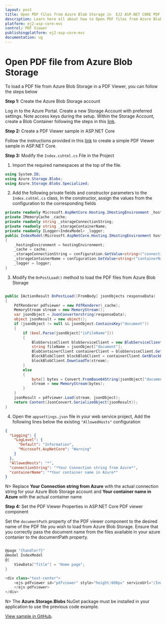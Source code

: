 ```yaml
---
layout: post
title: Open PDF files from Azure Blob Storage in  EJ2 ASP.NET CORE PDF Viewer | Syncfusion
description: Learn here all about how to Open PDF files from Azure Blob Storage in ASP.NET CORE PDF Viewer component of Syncfusion Essential JS 2 and more.
platform: ej2-asp-core-mvc
control: PDF Viewer
publishingplatform: ej2-asp-core-mvc
documentation: ug
---
```


# Open PDF file from Azure Blob Storage

To load a PDF file from Azure Blob Storage in a PDF Viewer, you can follow the steps below

**Step 1:** Create the Azure Blob Storage account

Log in to the Azure Portal. Create a new Storage Account with preferred settings. Note access keys during the setup. Within the Storage Account, create a Blob Container following the steps in this [link](https://learn.microsoft.com/en-us/azure/storage/common/storage-account-create?toc=%2Fazure%2Fstorage%2Fblobs%2Ftoc.json&tabs=azure-portal).

**Step 2:** Create a PDF Viewer sample in ASP.NET Core

Follow the instructions provided in this [link](https://ej2.syncfusion.com/aspnetcore/documentation/pdfviewer/getting-started-with-server-backed) to create a simple PDF Viewer sample in ASP.NET Core. 

**Step 3:** Modify the `Index.cshtml.cs` File in the Project 

1. Import the required namespaces at the top of the file.

```csharp
using System.IO;
using Azure.Storage.Blobs;
using Azure.Storage.Blobs.Specialized;
```

2. Add the following private fields and constructor parameters to the `Index.cshtml.cs` class, In the constructor, assign the values from the configuration to the corresponding fields

```csharp
private readonly Microsoft.AspNetCore.Hosting.IHostingEnvironment _hostingEnvironment;
private IMemoryCache _cache;
private readonly string _storageConnectionString;
private readonly string _storageContainerName;
private readonly ILogger<IndexModel> _logger;
public IndexModel(Microsoft.AspNetCore.Hosting.IHostingEnvironment hostingEnvironment, IMemoryCache cache, IConfiguration configuration, ILogger<IndexModel> logger)
{
    _hostingEnvironment = hostingEnvironment;
    _cache = cache;
    _storageConnectionString = configuration.GetValue<string>("connectionString");
    _storageContainerName = configuration.GetValue<string>("containerName");
    _logger = logger;
}
```

3. Modify the `OnPostLoad()` method to load the PDF files from  Azure Blob Storage

```csharp

public IActionResult OnPostLoad([FromBody] jsonObjects responseData)
{
    PdfRenderer pdfviewer = new PdfRenderer(_cache);
    MemoryStream stream = new MemoryStream();
    var jsonObject = JsonConverterstring(responseData);
    object jsonResult = new object();
    if (jsonObject != null && jsonObject.ContainsKey("document"))
    {
        if (bool.Parse(jsonObject["isFileName"]))
        {
            BlobServiceClient blobServiceClient = new BlobServiceClient(_storageConnectionString);
            string fileName = jsonObject["document"];
            BlobContainerClient containerClient = blobServiceClient.GetBlobContainerClient(_storageContainerName);
            BlockBlobClient blockBlobClient = containerClient.GetBlockBlobClient(fileName);
            blockBlobClient.DownloadTo(stream);
        }
        else
        {
            byte[] bytes = Convert.FromBase64String(jsonObject["document"]);
            stream = new MemoryStream(bytes);
        }
    }
    jsonResult = pdfviewer.Load(stream, jsonObject);
    return Content(JsonConvert.SerializeObject(jsonResult));
}

```

4. Open the `appsettings.json` file in your web service project, Add the following lines below the existing `"AllowedHosts"` configuration

```json
{
  "Logging": {
    "LogLevel": {
      "Default": "Information",
      "Microsoft.AspNetCore": "Warning"
    }
  },
  "AllowedHosts": "*",
  "connectionString": "*Your Connection string from Azure*",
  "containerName": "*Your container name in Azure*"
}
```

N> Replace **Your Connection string from Azure** with the actual connection string for your Azure Blob Storage account and **Your container name in Azure** with the actual container name 

**Step 4:** Set the PDF Viewer Properties in ASP.NET Core PDF viewer component

Set the `documentPath` property of the PDF viewer component to the desired name of the PDF file you wish to load from Azure Blob Storage. Ensure that you correctly pass the document name from the files available in your azure contanier to the documentPath property.

```csharp

@page "{handler?}"
@model IndexModel
@{
    ViewData["Title"] = "Home page";
}

<div class="text-center">
    <ejs-pdfviewer id="pdfviewer" style="height:600px" serviceUrl="/Index" documentPath="PDF_Succinctly.pdf">
    </ejs-pdfviewer>
</div>

```

N> The **Azure.Storage.Blobs** NuGet package must be installed in your application to use the previous code example.

[View sample in GitHub]().